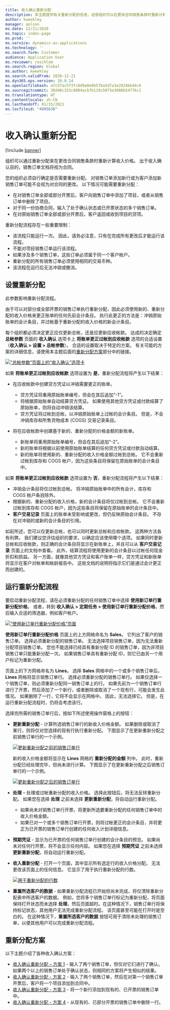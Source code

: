 ```yaml
---
title: 收入确认重新分配
description: 本主题提供有关重新分配的信息，这使组织可以在更改合同销售条款时重新计算收入价格。 它包含指向其他主题的链接，这些主题介绍如何在多种情况下确认收入。
author: kweekley
manager: aolson
ms.date: 12/21/2020
ms.topic: index-page
ms.prod: ''
ms.service: dynamics-ax-applications
ms.technology: ''
ms.search.form: Customer
audience: Application User
ms.reviewer: roschlom
ms.search.region: Global
ms.author: kweekley
ms.search.validFrom: 2020-12-21
ms.dyn365.ops.version: 10.0.14
ms.openlocfilehash: a7c57ac5f3fc8d9a0e0b57ba5d7a3e2924bbd4c6
ms.sourcegitcommit: 38d40c331c8894acb7b119c5073e3088b54776c1
ms.translationtype: HT
ms.contentlocale: zh-CN
ms.lasthandoff: 01/15/2021
ms.locfileid: "4995630"
---
```

# <a name="revenue-recognition-reallocation"></a>收入确认重新分配

[!include [banner](../includes/banner.md)]

组织可以通过重新分配来在更改合同销售条款时重新计算收入价格。 出于收入确认目的，销售订单文档将视为合同。

您的组织必须自行确定是否需要重新分配。 对销售订单添加新行或为客户添加新销售订单可能不会视为对合同的更改。 以下情况可能需要重新分配：

- 在对销售订单全部或部分开票后，客户向销售订单中添加了项目，或者从销售订单中删除了项目。
- 对于同一份协商合同，输入了处于确认状态或已开票状态的多个销售订单。
- 在对原始销售订单全部或部分开票后，客户返回或收到项目的贷项。

重新分配流程存在一些重要限制：

- 该流程只能运行一次。 因此，请务必注意，只有在完成所有更改后才能运行该流程。
- 不能对项目销售订单运行该流程。
- 如果涉及多个销售订单，这些订单必须属于同一个客户帐户。
- 重新分配的所有销售订单必须使用相同的交易币种。
- 该流程在运行后无法冲销或撤消。

## <a name="set-up-reallocation"></a>设置重新分配

此参数影响重新分配流程。

由于可以对部分或全部开票的销售订单执行重新分配，因此必须使用新的、重新分配的收入价格来更正账单的任何先前会计条目。 执行此更正的方法是：冲销原始账单的会计条目，并过帐基于重新分配的收入价格的新会计条目。

每个组织都必须决定更正应仅更新总帐，还是应更新应收帐款。 达成的决定确定 **总帐参数** 页面的 **收入确认** 选项卡上 **将账单更正过帐到应收帐款** 选项的合适设置（**收入确认 \> 设置 \> 总帐参数**）。 合适的设置取决于特定的方案。 有关可能的方案的详细信息，请使用本主题后面的[重新分配方案](#scenarios-for-reallocation)部分中的链接。

[![“总帐参数”页面上的“收入确认”选项卡](./media/01_RevRecScenarios.png)](./media/01_RevRecScenarios.png)

如果 **将账单更正过帐到应收帐款** 选项设置为 **是**，重新分配流程将产生以下结果：

- 在应收帐款中创建贷方凭证以冲销需要更正的账单。

    - 贷方凭证将重用原始账单编号，但会在其后追加“-1”。
    - 将根据原始账单自动结算贷方凭证。 如果使用其他贷方凭证或付款结算了原始账单，则将自动冲销该结算。
    - 贷方凭证将过帐到总帐，以冲销原始账单上过帐的会计条目。 但是，不会冲销库存和所售货物成本 (COGS) 交易记录条目。

- 将在应收帐款中创建基于新的、重新分配的价格金额的新账单。

    - 新账单将重用原始账单编号，但会在其后追加“-2”。
    - 新的账单将根据以前使用原始账单结算的任何贷方凭证或付款自动结算。
    - 新的账单将使用新的、重新分配的收入价格金额过帐到总帐。 它不会重新过帐到库存和 COGS 帐户，因为这些条目将保留在原始账单的会计条目中。

如果 **将账单更正过帐到应收帐款** 选项设置为 **否**，重新分配流程将产生以下结果：

- 冲销会计条目将仅过帐到总帐。 将冲销原始账单中的所有会计，库存和 COGS 帐户条目除外。
- 根据新的、重新分配的收入价格，新的会计条目将仅过帐到总帐。 它不会重新过帐到库存和 COGS 帐户，因为这些条目将保留在原始账单的会计条目中。
- **客户交易记录** 页面上的账单未受影响或更改，但仍反映原始会计条目。 不存在对冲销的或新的会计条目的引用。

如前所述，您可以仅更新总帐，也可以同时更新总帐和应收帐款。 这两种方法各有利弊。 我们建议您评估组织的要求，以确定应该使用哪个选项。 如果同时更新总帐和应收帐款，则正确的会计条目将显示在新账单上，并且可以从 **客户交易记录** 页面上的文档中查看。 此外，结算流程将使用更新的会计条目以过帐任何现金折扣和损益。 另一方面，就像其他贷方凭证和客户账单一样，贷方凭证和新账单将显示在客户对帐单和帐龄报告中。 这些文档的说明将指示它们是通过会计更正而创建的。

## <a name="run-the-reallocation-process"></a>运行重新分配流程

要启动重新分配流程，请在必须重新分配的任何销售订单中选择 **使用新订单行重新分配价格**。 或者，转到 **收入确认 \> 定期任务 \> 使用新订单行重新分配价格**，然后输入合适的筛选器，例如客户帐户。

[![“使用新订单行重新分配价格”页面](./media/02_RevRecScenarios.png)](./media/02_RevRecScenarios.png)

**使用新订单行重新分配价格** 页面上的上方网格命名为 **Sales**。 它列出了客户的销售订单。 选择必须重新分配的销售订单。 无法选择项目销售订单，因为无法重新分配项目销售订单。 您也不能选择已经具有重新分配 ID 的销售订单，因为非项目销售订单只能重新分配一次。 如果销售订单具有重新分配 ID，则它已由另一个用户标记为重新分配。

页面上的下方网格命名为 **Lines**。 选择 **Sales** 网格中的一个或多个销售订单后，**Lines** 网格将显示销售订单行。 选择必须重新分配的销售订单行。 如果仅选择一个销售订单，则必须重新分配同一销售订单上的行。 如果先前为一个销售订单行进行了开票，然后添加了一个新行，或者删除或取消了一个现有行，可能会发生此情况。 如果删除了一行，它将不会显示在网格中。 因此，无法选择它。 但是，在运行重新分配流程时，仍将会考虑该行。

选择完所需的销售订单行后，按如下所述使用操作窗格上的按钮：

- **更新重新分配** - 计算所选销售订单行的新收入价格金额。 如果删除或取消了某行，则将仅对您选择的现有行执行重新分配。 下图显示了在更新重新分配之前销售订单行的一个示例。

    [![更新重新分配之前的销售订单行](./media/03_RevRecScenarios.png)](./media/03_RevRecScenarios.png)

    新的收入价格金额将显示在 **Lines** 网格的 **重新分配的金额** 列中。 此时，重新分配已经处理完毕，但尚未进行计算。 下图显示了在更新重新分配之后销售订单行的一个示例。

    [![更新重新分配之后的销售订单行](./media/04_RevRecScenarios.png)](./media/04_RevRecScenarios.png)

- **处理** – 处理或过帐重新分配的收入价格。 选择此按钮后，将无法反转重新分配。 如果您在选择 **处理** 之前未选择 **更新重新分配**，将自动运行重新分配。

    - 如果尚未对销售订单行开票，将更新所选要重新分配的任何销售订单中的收入价格金额。
    - 如果已对一个或多个销售订单行开票，则将过帐更正的会计条目，并将更正为已开票的销售订单行创建的任何收入计划详细信息。

- **预期凭证** - 显示为已开票的任何销售订单行创建的会计条目的预览。 如果尚未对任何行开票，将不会显示任何内容。 如果您在选择 **预期凭证** 之前未选择 **更新重新分配**，将自动运行重新分配。
- **收入重新分配** - 打开一个页面，其中显示所有选定行的收入价格分配。 无法更改该页面上的任何信息。 它显示了用于执行重新分配的行数。

    [![用于重新分配的行数](./media/05_RevRecScenarios.png)](./media/05_RevRecScenarios.png)

- **重置所选客户的数据** - 如果重新分配流程已开始但尚未完成，将仅清除重新分配表中所选客户的数据。 例如，您将多个销售订单行标记为重新分配，将页面保持打开状态而未选择 **处理**，然后页面超时。在这种情况下，销售订单行将保持标记状态，其他用户无法完成重新分配流程。 该页面甚至可能在打开时是空白的。 在这种情况下，**重置所选客户的数据** 按钮可用于清除未处理的销售订单，以便其他用户可以完成重新分配流程。

## <a name="scenarios-for-reallocation"></a>重新分配方案

以下主题介绍了各种收入确认方案：

- [收入确认重新分配 – 方案 1](rev-rec-reallocation-scenario-1.md) - 输入了两个销售订单，但仅对它们进行了确认。 如果两个以上的销售订单处于确认状态，则相同的方案将产生相似的结果。
- [收入确认重新分配 - 方案 2](rev-rec-reallocation-scenario-2.md) - 输入了两个销售订单，然后在对第一个销售订单开票后，客户将一个项目添加到合同中。
- [收入确认重新分配 - 方案 3](rev-rec-reallocation-scenario-3.md) - 将一个新行添加到现有的、已开票的销售订单中。
- [收入确认重新分配 - 方案 4](rev-rec-reallocation-scenario-4.md) - 从现有的、已部分开票的销售订单中删除一行。
